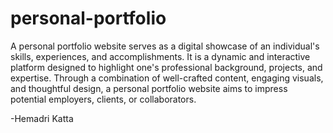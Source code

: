 # personal-portfolio


A personal portfolio website serves as a digital showcase of an individual's skills, experiences, and accomplishments. It is a dynamic and interactive platform designed to highlight one's professional background, projects, and expertise. Through a combination of well-crafted content, engaging visuals, and thoughtful design, a personal portfolio website aims to impress potential employers, clients, or collaborators.

-Hemadri Katta
